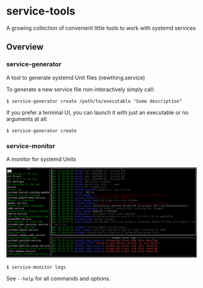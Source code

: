 # service-tools

A growing collection of convenient little tools to work with systemd services

## Overview

### service-generator

A tool to generate systemd Unit files (newthing.service)

To generate a new service file non-interactively simply call:

```
$ service-generator create /path/to/executable "Some description"
```

If you prefer a terminal UI, you can launch it with just an executable or no
arguments at all:

```
$ service-generator create
```

### service-monitor

A monitor for systemd Units

![service-monitor screenshot](screenshots/service-monitor.png)

```
$ service-monitor logs
```

See `--help` for all commands and options.
